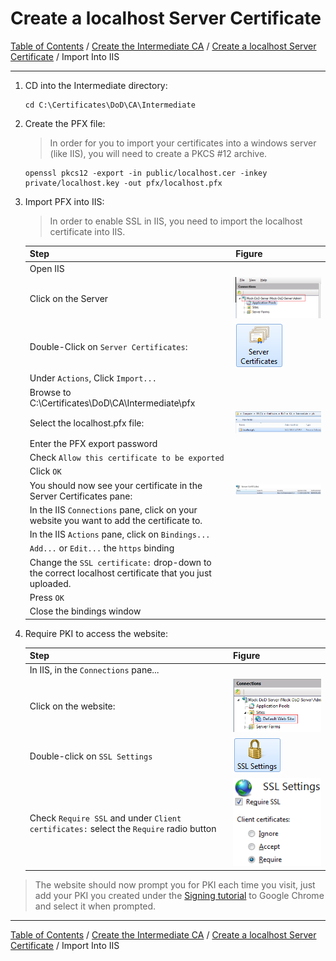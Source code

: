 # Create a localhost Server Certificate

[Table of Contents](../../../README.md#table-of-contents) / [Create the Intermediate CA](README.md) / [Create a localhost Server Certificate](README-Create-Server-Cert.md) / Import Into IIS

---------------------------------------------------------------------------------------

1. CD into the Intermediate directory:

       cd C:\Certificates\DoD\CA\Intermediate

2. Create the PFX file:

   > In order for you to import your certificates into a windows server (like IIS), you will need to create a PKCS #12 archive.

       openssl pkcs12 -export -in public/localhost.cer -inkey private/localhost.key -out pfx/localhost.pfx

3. Import PFX into IIS:

   > In order to enable SSL in IIS, you need to import the localhost certificate into IIS.

   | Step | Figure |
   | --- | --- |
   | Open IIS | |
   | Click on the Server | ![Click on the Server](img/click-on-the-server.png) |
   | Double-Click on `Server Certificates`: | ![Server Certificates Button](img/server-certificates-button.png) |
   | Under `Actions`, Click `Import...` |  |
   | Browse to C:\Certificates\DoD\CA\Intermediate\pfx |  |
   | Select the localhost.pfx file: | ![localhost.pfx file](img/localhost-pfx-file.png) |
   | Enter the PFX export password |  |
   | Check `Allow this certificate to be exported` |  |
   | Click `OK` |  |
   | You should now see your certificate in the Server Certificates pane: | ![localhost certificate as seen in the server certificates pane](img/certificate-uploaded.png) |
   | In the IIS `Connections` pane, click on your website you want to add the certificate to. | |
   | In the IIS `Actions` pane, click on `Bindings...` |  |
   | `Add...` or `Edit...` the `https` binding |  |
   | Change the `SSL certificate:` drop-down to the correct localhost certificate that you just uploaded. |  |
   | Press `OK` |  |
   | Close the bindings window |  |

4. Require PKI to access the website:

   | Step | Figure |
   | --- | --- |
   | In IIS, in the `Connections` pane... |  |
   | Click on the website: | ![Connections pane - Default Website](img/default-web-site.png) |
   | Double-click on `SSL Settings` | ![SSL Settings](img/ssl-settings.png) |
   | Check `Require SSL` and under `Client certificates:` select the `Require` radio button | ![Require SSL, Require Client Certificates](img/require-ssl.png) |

> The website should now prompt you for PKI each time you visit, just add your PKI you created under the [Signing tutorial](../Signing/README-Create-Client-Cert.md) to Google Chrome and select it when prompted.

---------------------------------------------------------------------------------------

[Table of Contents](../../../README.md#table-of-contents) / [Create the Intermediate CA](README.md) / [Create a localhost Server Certificate](README-Create-Server-Cert.md) / Import Into IIS